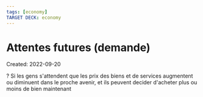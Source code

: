```yaml
---
tags: [economy] 
TARGET DECK: economy
---
```

# Attentes futures (demande)
Created: 2022-09-20

?
Si les gens s'attendent que les prix des biens et de services augmentent ou diminuent dans le proche avenir, et ils peuvent decider d'acheter plus ou moins de bien maintenant
<!--SR:!2023-02-01,83,250-->

